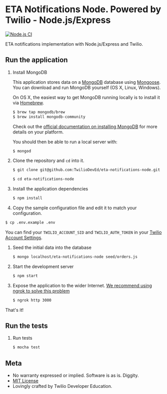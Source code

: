 # ETA Notifications Node. Powered by Twilio - Node.js/Express

[![Node.js CI](https://github.com/TwilioDevEd/eta-notifications-node/actions/workflows/node.js.yml/badge.svg)](https://github.com/TwilioDevEd/eta-notifications-node/actions/workflows/node.js.yml)


ETA notifications implementation with Node.js/Express and Twilio.

## Run the application

1. Install MongoDB

   This application stores data on a [MongoDB](https://www.mongodb.org/) database using [Mongoose](http://mongoosejs.com/). You can download and run MongoDB yourself (OS X, Linux, Windows).

   On OS X, the easiest way to get MongoDB running locally is to install it via [Homebrew](http://brew.sh/).

   ```bash
   $ brew tap mongodb/brew
   $ brew install mongodb-community
   ```

   Check out the [official documentation on installing MongoDB](https://docs.mongodb.com/manual/installation/) for more details on your platform.

   You should then be able to run a local server with:

   ```bash
   $ mongod
   ```

1. Clone the repository and `cd` into it.

   ```bash
   $ git clone git@github.com:TwilioDevEd/eta-notifications-node.git

   $ cd eta-notifications-node
   ```

1. Install the application dependencies

    ```bash
    $ npm install
    ```

2. Copy the sample configuration file and edit it to match your configuration.

  ```bash
  $ cp .env.example .env
  ```

  You can find your `TWILIO_ACCOUNT_SID` and `TWILIO_AUTH_TOKEN` in your
  [Twilio Account Settings](https://www.twilio.com/user/account/settings).

1. Seed the initial data into the database

   ```bash
   $ mongo localhost/eta-notifications-node seed/orders.js
   ```

1. Start the development server

    ```bash
    $ npm start
    ```

1. Expose the application to the wider Internet. [We recommend using ngrok to solve this problem](https://www.twilio.com/blog/2015/09/6-awesome-reasons-to-use-ngrok-when-testing-webhooks.html)

    ```bash
    $ ngrok http 3000
    ```

That's it!

## Run the tests

1. Run tests

    ```bash
    $ mocha test
    ```

## Meta

* No warranty expressed or implied. Software is as is. Diggity.
* [MIT License](http://www.opensource.org/licenses/mit-license.html)
* Lovingly crafted by Twilio Developer Education.

